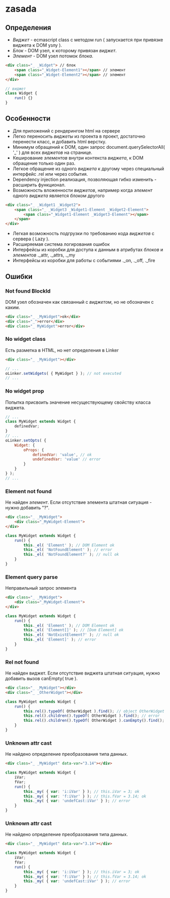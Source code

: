 # zasada

## Определения
 * _Виджет_ - ecmascript class с методом run ( запускается при привязке виджета к DOM узлу ).
 * _Блок_ - DOM узел, к которому привязан _виджет_.
 * _Элемент_ - DOM узел потомок _блока_.
```html
<div class="_ _Widget"> // блок
    <span class="_Widget-Element1"></span> // элемент
    <span class="_Widget-Element2"></span> // элемент
</div>
```
```javascript
// виджет
class Widget {
    run() {}
}
```

## Особенности
 * Для приложений с рендерингом html на сервере 
 * Легко переносить _виджеты_ из проекта в проект, достаточно перенести класс, и добавить html верстку.
 * Минимум обращений к DOM, один запрос document.querySelectorAll( '_' ) для всех _виджетов_ на странице.
 * Кеширование _элементов_ внутри контекста _виджета_, к DOM обращение только один раз.
 * Легкое обращение из одного _виджета_ к другому через специальный интерфейс .rel или через события.
 * Dependency injection реализация, позволяющая гибко изменить - расширить функционал.
 * Возможность вложенности _виджетов_, например когда _элемент_ одного _виджета_ является _блоком_ другого
```html
<div class="_ _Widget1 _Widget2">
    <span class="_ _Widget3 _Widget1-Element _Widget2-Element">
        <span class="_Widget1-Element _Widget3-Element"></span>
    </span>
</div>
```
 * Легкая возможность подгрузки по требованию кода _виджетов_ с сервера ( Lazy ).
 * Расширяемая система логирования ошибок
 * Интерфейсы из коробки для доступа к данным в атрибутах _блоков_ и _элементов_ ._attr, ._attrs, ._my
 * Интерфейсы из коробки для работы с событиями ._on, ._off, ._fire

## Ошибки

### Not found BlockId
DOM узел обозначен как связанный с _виджетом_, но не обозначен с каким.
```html
<div class="_ _MyWidget">ok</div>
<div class="_">error</div>
<div class="_ MyWidget">error</div>
```

### No widget class
Есть разметка в HTML, но нет определения в Linker
```html
<div class="_ _MyWidget"></div>
```
```javascript
// ...
oLinker.setWidgets( { MyWidget } ); // not executed
// ...
```

### No widget prop
Попытка присвоить значение несуществующему свойству класса виджета.
```javascript
// ...
class MyWidget extends Widget {
    definedVar;
}
// ...
oLinker.setOpts( {
    Widget: {
        oProps: {
            definedVar: 'value', // ok
            undefinedVar: 'value' // error
        }    
    }
} );
// ...
```

### Element not found
Не найден _элемент_. Если отсутствие элемента штатная ситуация - нужно добавить "?".
```html
<div class="_ _MyWidget">
    <div class="_MyWidget-Element">
</div>
```
```javascript
class MyWidget extends Widget {
    run() {
        this._el( 'Element' ); // DOM Element ok 
        this._el( 'NotFoundElement' ); // error
        this._el( 'NotFoundElement?' ); // null ok
    }
}
```

### Element query parse
Неправильный запрос элемента
```html
<div class="_ _MyWidget">
    <div class="_MyWidget-Element">
</div>
```
```javascript
class MyWidget extends Widget {
    run() {
        this._el( 'Element' ); // DOM Element ok 
        this._el( 'Element[]' ); // [Dom Element] ok
        this._el( 'NotExistElement?' ); // null ok
        this._el( 'Element]' ); // error
    }
}
```

### Rel not found
Не найден виджет. Если отсутствие виджета штатная ситуация, нужно добавить вызов canEmpty( true ).
```html
<div class="_ _MyWidget"></div>
<div class="_ _OtherWidget"></div>
```
```javascript
class MyWidget extends Widget {
    run() {
        this.rel().typeOf( OtherWidget ).find(); // object OtherWidget ok 
        this.rel().children().typeOf( OtherWidget ).find(); // error
        this.rel().children().typeOf( OtherWidget ).canEmpty().find(); // null ok
    }
}
```

### Unknown attr cast
Не найдено определение преобразования типа данных.
```html
<div class="_ _MyWidget" data-var="3.14"></div>
```
```javascript
class MyWidget extends Widget {
    iVar;
    fVar;
    run() {
        this._my( { var: 'i:iVar' } ); // this.iVar = 3; ok 
        this._my( { var: 'f:iVar' } ); // this.fVar = 3.14; ok
        this._my( { var: 'undefCast:iVar' } ); // error
    }
}
```

### Unknown attr cast
Не найдено определение преобразования типа данных.
```html
<div class="_ _MyWidget" data-var="3.14"></div>
```
```javascript
class MyWidget extends Widget {
    iVar;
    fVar;
    run() {
        this._my( { var: 'i:iVar' } ); // this.iVar = 3; ok 
        this._my( { var: 'f:iVar' } ); // this.fVar = 3.14; ok
        this._my( { var: 'undefCast:iVar' } ); // error
    }
}
```